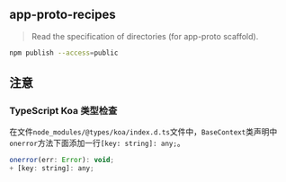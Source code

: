 
## app-proto-recipes

>Read the specification of directories (for app-proto scaffold).


```bash
npm publish --access=public
```

## 注意

### TypeScript Koa 类型检查

在文件`node_modules/@types/koa/index.d.ts`文件中，`BaseContext`类声明中`onerror`方法下面添加一行`[key: string]: any;`。

```js
onerror(err: Error): void;
+ [key: string]: any;
```